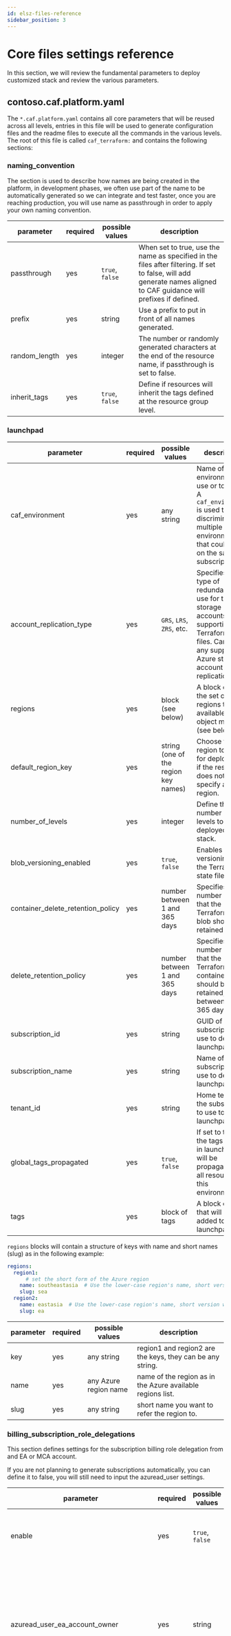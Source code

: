 ```yaml
---
id: elsz-files-reference
sidebar_position: 3
---
```


# Core files settings reference

In this section, we will review the fundamental parameters to deploy customized stack and review the various parameters.

## contoso.caf.platform.yaml

The ```*.caf.platform.yaml``` contains all core parameters that will be reused across all levels, entries in this file will be used to generate configuration files and the readme files to execute all the commands in the various levels.
The root of this file is called ```caf_terraform:``` and contains the following sections:

### naming_convention

The section is used to describe how names are being created in the platform, in development phases, we often use part of the name to be automatically generated so we can integrate and test faster, once you are reaching production, you will use name as passthrough in order to apply your own naming convention.

| parameter     | required | possible values         | description                                                                                                                                                          |
|---------------|----------|-------------------------|----------------------------------------------------------------------------------------------------------------------------------------------------------------------|
| passthrough   | yes      | ```true```, ```false``` | When set to true, use the name as specified in the files after filtering. If set to false, will add generate names aligned to CAF guidance will prefixes if defined. |
| prefix        | yes      | string                  | Use a prefix to put in front of all names generated.                                                                                                                 |
| random_length | yes      | integer                 | The number or randomly generated characters at the end of the resource name, if passthrough is set to false.                                                         |
| inherit_tags  | yes      | ```true```, ```false``` | Define if resources will inherit the tags defined at the resource group level.                                                                                       |

### launchpad

| parameter                         | required | possible values                       | description                                                                                                                                                         |
|-----------------------------------|----------|---------------------------------------|---------------------------------------------------------------------------------------------------------------------------------------------------------------------|
| caf_environment                   | yes      | any string                            | Name of the environment to use or to create. A ```caf_environment``` is used to discriminate multiple environments that could live on the same subscriptions.       |
| account_replication_type          | yes      | ```GRS```, ```LRS```, ```ZRS```, etc. | Specifies the type of redundancy to use for the storage accounts supporting the Terraform state files. Can be any supported Azure storage account replication type. |
| regions                           | yes      | block (see below)                     | A block defining the set of regions to be available in the object model (see below)                                                                                 |
| default_region_key                | yes      | string (one of the region key names)  | Choose the region to use for deployment if the resource does not specify a region.                                                                                  |
| number_of_levels                  | yes      | integer                               | Define the number of levels to be deployed in the stack.                                                                                                            |
| blob_versioning_enabled           | yes      | ```true```, ```false```               | Enables versioning for the Terraform state file blobs.                                                                                                              |
| container_delete_retention_policy | yes      | number between 1 and 365 days         | Specifies the number of days that the Terraform state blob should be retained.                                                                                      |
| delete_retention_policy           | yes      | number between 1 and 365 days         | Specifies the number of days that the Terraform state container should be retained, between 1 and 365 days.                                                         |
| subscription_id                   | yes      | string                                | GUID of the subscription to use to deploy launchpad.                                                                                                                |
| subscription_name                 | yes      | string                                | Name of the subscription to use to deploy launchpad.                                                                                                                |
| tenant_id                         | yes      | string                                | Home tenant of the subscription to use to deploy launchpad.                                                                                                         |
| global_tags_propagated            | yes      | ```true```, ```false```               | If set to true, the tags defined in launchpad will be propagated to all resources in this environment.                                                              |
| tags                              | yes      | block of tags                         | A block of tags that will be added to the launchpad.                                                                                                                |

```regions``` blocks will contain a structure of keys with name and short names (slug) as in the following example:

```yaml
regions:
  region1:
      # set the short form of the Azure region
    name: southeastasia  # Use the lower-case region's name, short version with no space
    slug: sea
  region2:
    name: eastasia  # Use the lower-case region's name, short version with no space
    slug: ea
```

| parameter | required | possible values       | description                                                |
|-----------|----------|-----------------------|------------------------------------------------------------|
| key       | yes      | any string            | region1 and region2 are the keys, they can be any string.  |
| name      | yes      | any Azure region name | name of the region as in the Azure available regions list. |
| slug      | yes      | any string            | short name you want to refer the region to.                |


### billing_subscription_role_delegations

This section defines settings for the subscription billing role delegation from and EA or MCA account.

If you are not planning to generate subscriptions automatically, you can define it to false, you will still need to input the azuread_user settings.

| parameter                               | required | possible values         | description                                                                                                                                                                                                                                                                                         |
|-----------------------------------------|----------|-------------------------|-----------------------------------------------------------------------------------------------------------------------------------------------------------------------------------------------------------------------------------------------------------------------------------------------------|
| enable                                  | yes      | ```true```, ```false``` | Enable the subscription billing account delegation functions.                                                                                                                                                                                                                                       |
| azuread_user_ea_account_owner           | yes      | string                  | UPN of the user doing the manual deployment of the platform. Must be populated even if you are not using automatic subscription generation.                                                                                                                                                         |
| azuread_user_ea_account_owner_object_id | yes      | string                  | GUID of the user doing the manual deployment of the platform. Must be populated even if you are not using automatic subscription generation. If that user is already loged-in to an azure cli session you can get the object_id by running: ```az ad signed-in-user show --query objectId -o tsv``` |
| billing_account_name                    | no       | number                  | Billing account name (typically 8 digits)                                                                                                                                                                                                                                                           |
| enrollment_account_name                 | no       | number                  | Enrollment account name (typically 6 digits)                                                                                                                                                                                                                                                        |


### configuration_folders

This section defines how and where the output files (Terraform configuration files) are going to be stored.

| parameter | required | possible values | description                           |
|-----------|----------|-----------------|---------------------------------------|
| platform  | yes      | block           | content of the block described below. |

The platform block takes the following settings:

| parameter                 | required | possible values                                | description                                                                                                                                                                                                                     |
|---------------------------|----------|------------------------------------------------|---------------------------------------------------------------------------------------------------------------------------------------------------------------------------------------------------------------------------------|
| cleanup_destination       | yes      | ```true```, ```false```                        | true: forces the destination folder to be deleted and re-created before the files are created. false: create the target folder structure if it does not exist. On sub-sequent executions, the folder structure is reused as is. |
| destination_base_path     | yes      | typically ```/tf/caf ```                       | The base path to generate the files.                                                                                                                                                                                            |
| destination_relative_path | yes      | typically ```configuration/contoso/platform``` | The second part of the path where to generate the configuration files.                                                                                                                                                          |

### platform_core_setup

The settings in this section defines the core behaviour of the environment including reference to the enterprise-scale architecture.

| parameter        | required | possible values | description                           |
|------------------|----------|-----------------|---------------------------------------|
| enterprise_scale | yes      | block           | content of the block described below. |

The enterprise_scale block takes the following parameters:

| parameter                                 | required | possible values                                                    | description                                                                                                                                                                                                                                                                                                                                                                                                                                                                                                                                                                                                                      |
|-------------------------------------------|----------|--------------------------------------------------------------------|----------------------------------------------------------------------------------------------------------------------------------------------------------------------------------------------------------------------------------------------------------------------------------------------------------------------------------------------------------------------------------------------------------------------------------------------------------------------------------------------------------------------------------------------------------------------------------------------------------------------------------|
| enable                                    | yes      | ```true```, ```false```                                            | true: Will generate files for enterprise-scale landing zones, including management groups and policies.                                                                                                                                                                                                                                                                                                                                                                                                                                                                                                                          |
| management_group_name                     | yes      | strings                                                            | The base path to generate the files.                                                                                                                                                                                                                                                                                                                                                                                                                                                                                                                                                                                             |
| management_group_prefix                   | yes      | strings                                                            | The second part of the path where to generate the configuration files.                                                                                                                                                                                                                                                                                                                                                                                                                                                                                                                                                           |
| deploy_core_landing_zones                 | yes      | ```true```, ```false```                                            | true: forces the destination folder to be deleted and re-created before the files are created. false: create the target folder structure if it does not exist. On sub-sequent executions, the folder structure is reused as is.                                                                                                                                                                                                                                                                                                                                                                                                  |
| enable_azure_subscription_vending_machine | yes      | ```true```, ```false```                                            | The base path to generate the files.                                                                                                                                                                                                                                                                                                                                                                                                                                                                                                                                                                                             |
| clean_up_destination_folder               | yes      | ```true```, ```false```                                            | The second part of the path where to generate the configuration files.                                                                                                                                                                                                                                                                                                                                                                                                                                                                                                                                                           |
| subscription_deployment_mode              | yes      | ```reuse_subscriptions```, ```dedicated_new```, ```single_reuse``` | Whichever value you set in this parameter, you will need to further configuration parameters in ```subscriptions.yaml ``` to further drive the subscriptions to be used. The following values could be used: - ```single_reuse```: will deploy all landing zones in the same subscription. Useful to get your hands-on the composition model and practice environment composition. Do not use in production.  - ```dedicated_new```: will create a new set of subscriptions based on the subscription vending machine settings. - ``reuse_subscriptions```: will reuse a set of subscriptions provided by their subscription ID. |
| root_parent_id                            | yes      | strings                                                            | The name of the root parent where you want to deploy the enterprise scale management groups hierarchy.                                                                                                                                                                                                                                                                                                                                                                                                                                                                                                                           |
| private_lib                               | yes      | typically ```configuration/contoso/platform```                     | A block as defined below, we recommend you do not modify those values unless instructed so.                                                                                                                                                                                                                                                                                                                                                                                                                                                                                                                                      |

The private lib defines logic for each version of enterprise scale module, typically those values but you should not modify those values unless instructed so:

```
    private_lib:
      version_to_deploy: v1.1.1
      v0.1.x:
        caf_landingzone_branch: "2107.1"
      v0.3.3:
        caf_landingzone_branch: "patch.5.4.4"
      v1.1.1:
        caf_landingzone_branch: "2203.0"
```

### platform_management

| parameter | required | possible values         | description |
|-----------|----------|-------------------------|-------------|
| enable    | yes       | ```true```, ```false``` | --          |

### networking_topology

| parameter         | required | possible values   | description                                                                                                         |
|-------------------|----------|-------------------|---------------------------------------------------------------------------------------------------------------------|
| deployment_option | yes       | ```virtual_wan``` | Currently supported mode is only ```virtual_wan```, this might change in the future depending on customer requests. |

### platform_identity

| parameter                 | required | possible values                               | description                                                                                                                                                                              |
|---------------------------|----------|-----------------------------------------------|------------------------------------------------------------------------------------------------------------------------------------------------------------------------------------------|
| tenant_name               | yes      | string                                        | Name of the primary domain name of the Azure Active Directory tenant (*.onmicrosoft.com or custom domain name)                                                                           |
| azuread_identity_mode     | yes      | ```logged_in_user```, ```service_principal``` | Currently supported mode for production is ```service_principal```, for lab and learning purposes, we support ```logged_in_user``` to run command from rover in interactive environment. |
| caf_platform_maintainers  | yes      | list of principal names                       | Ignored in logged in user mode, contains the list of UPN or groups to be added in the security group ```caf_platform_maintainers```                                                      |
| caf_platform_contributors | yes      | list of principal names                       | Only used in service_principal mode, contains the list of UPN or groups to be added in the security group ```caf_platform_contributors```                                                |


### gitops

| parameter              | required | possible values    | description                                                                                                                                             |
|------------------------|----------|--------------------|---------------------------------------------------------------------------------------------------------------------------------------------------------|
| caf_landingzone_branch | yes       | any version number | any official branch to use from the landing zone logic repository, this should be aligned with release version recommended in the git starter template. |